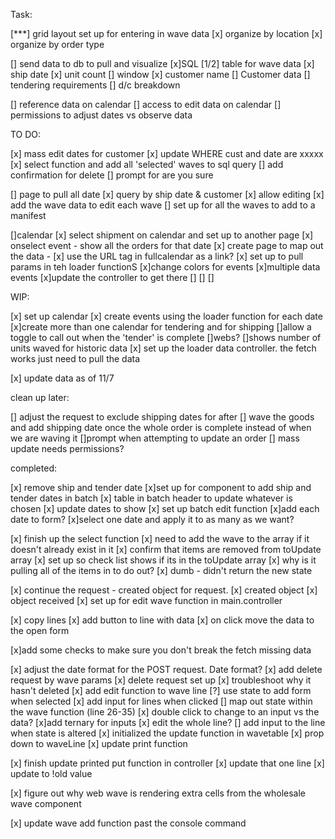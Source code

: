 Task:

[***] grid layout set up for entering in wave data
    [x] organize by location
    [x] organize by order type

[] send data to db to pull and visualize
    [x]SQL
        [1/2] table for wave data
            [x] ship date
            [x] unit count
            [] window
            [x] customer name
        [] Customer data
            [] tendering requirements
            [] d/c breakdown

[] reference data on calendar
    [] access to edit data on calendar
    [] permissions to adjust dates vs observe data


TO DO:


[x] mass edit dates for customer
    [x]  update WHERE cust and date are xxxxx
        [x] select function and add all 'selected' waves to sql query
[] add confirmation for delete
    [] prompt for are you sure

[] page to pull all date
    [x] query by ship date  & customer
    [x] allow editing
        [x] add the wave data to edit each wave
        [] set up for all the waves to add to a manifest

[]calendar
    [x] select shipment on calendar and set up to another page
        [x] onselect event - show all the orders for that date
        [x] create page to map out the data - <ShipDateInfo />
            [x] use the URL tag in fullcalendar as a link?
            [x] set up to pull params in teh loader functionS
    [x]change colors for events
        [x]multiple data events 
            [x]update the controller to get there
    []
    []
    []


WIP:

[x] set up calendar
    [x] create events using the loader function for each date
    [x]create more than one calendar for tendering and for shipping
        []allow a toggle to call out when the 'tender' is complete
    []webs?
        []shows number of units waved for historic data
    [x] set up the loader data controller. the fetch works just need to pull the data


[x] update data as of 11/7

clean up later:


[] adjust the request to exclude shipping dates for after
    [] wave the goods and add shipping date once the whole order is complete instead of when we are waving it
[]prompt when attempting to update an order 
    [] mass update needs permissions?

completed:

[x] remove ship and tender date
[x]set up for component to add ship and tender dates in batch
    [x] table in batch header to update whatever is chosen
        [x] update dates to show
    [x] set up batch edit function
        [x]add each date to form? 
            [x]select one date and apply it to as many as we want?

[x] finish up the select function
    [x] need to add the wave to the array if it doesn't already exist in it
    [x] confirm that items are removed from toUpdate array
    [x] set up so check list shows if its in the toUpdate array
    [x] why is it pulling all of the items in to do out?
        [x] dumb - didn't return the new state 

[x] continue the request - created object for request.
    [x] created object
        [x] object received
        [x] set up for edit wave function in main.controller

[x] copy lines
    [x] add button to line with data
        [x] on click move the data to the open form 

[x]add some checks to make sure you don't break the fetch missing data

[x] adjust the date format for the POST request. Date format?
[x] add delete request by wave params
    [x] delete request set up
    [x] troubleshoot why it hasn't deleted
[x] add edit function to wave line
    [?] use state to add form when selected
        [x] add input for lines when clicked
        [] map out state within the wave function (line 26-35)
        [x] double click to change to an input vs the data?
        [x]add ternary for inputs
    [x] edit the whole line?
    [] add input to the line when state is altered
    [x] initialized the update function in wavetable
        [x] prop down to waveLine
[x] update print function

[x] finish update printed put function in controller
    [x] update that one line
        [x] update to !old value

[x] figure out why web wave is rendering extra cells from the wholesale wave component


[x] update wave add function past the console command